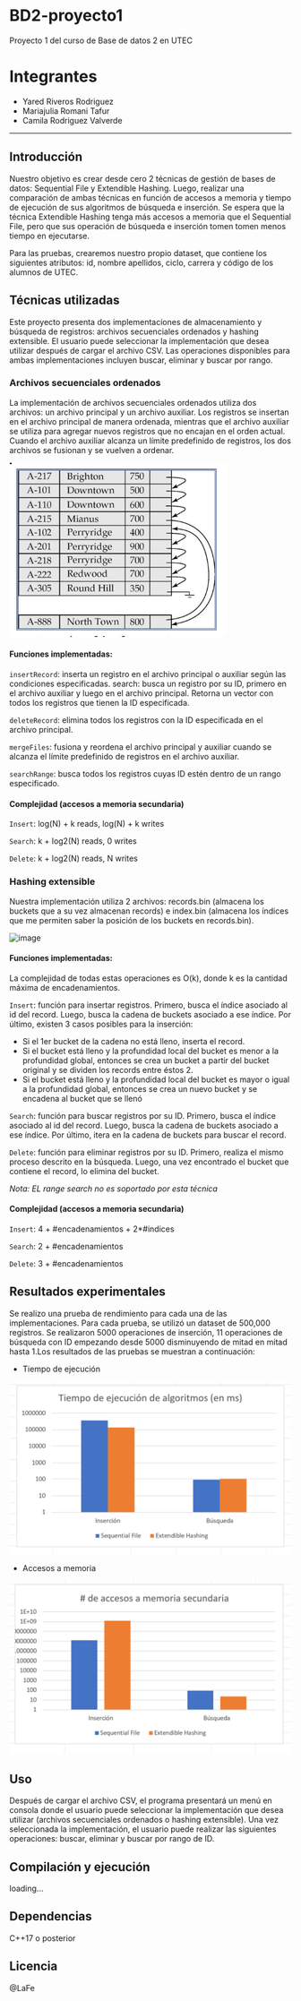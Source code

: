 # BD2-proyecto1
Proyecto 1 del curso de Base de datos 2 en UTEC

# Integrantes

* Yared Riveros Rodriguez
* Mariajulia Romani Tafur
* Camila Rodriguez Valverde

---

## Introducción
Nuestro objetivo es crear desde cero 2 técnicas de gestión de bases de datos: Sequential File y Extendible Hashing. Luego, realizar una comparación de ambas técnicas en función de accesos a memoria y tiempo de ejecución de sus algoritmos de búsqueda e inserción. Se espera que la técnica Extendible Hashing tenga más accesos a memoria que el Sequential File, pero que sus operación de búsqueda e inserción tomen tomen menos tiempo en ejecutarse.

Para las pruebas, crearemos nuestro propio dataset, que contiene los siguientes atributos: id, nombre apellidos, ciclo, carrera y código de los alumnos de UTEC.

## Técnicas utilizadas

Este proyecto presenta dos implementaciones de almacenamiento y búsqueda de registros: archivos secuenciales ordenados y hashing extensible. El usuario puede seleccionar la implementación que desea utilizar después de cargar el archivo CSV. Las operaciones disponibles para ambas implementaciones incluyen buscar, eliminar y buscar por rango.

### Archivos secuenciales ordenados

La implementación de archivos secuenciales ordenados utiliza dos archivos: un archivo principal y un archivo auxiliar. Los registros se insertan en el archivo principal de manera ordenada, mientras que el archivo auxiliar se utiliza para agregar nuevos registros que no encajan en el orden actual. Cuando el archivo auxiliar alcanza un límite predefinido de registros, los dos archivos se fusionan y se vuelven a ordenar.

![imagen_](./sequential.png)

#### Funciones implementadas:

`insertRecord`: inserta un registro en el archivo principal o auxiliar según las condiciones especificadas.
search: busca un registro por su ID, primero en el archivo auxiliar y luego en el archivo principal. Retorna un vector con todos los registros que tienen la ID especificada.

`deleteRecord`: elimina todos los registros con la ID especificada en el archivo principal.

`mergeFiles`: fusiona y reordena el archivo principal y auxiliar cuando se alcanza el límite predefinido de registros en el archivo auxiliar.

`searchRange`: busca todos los registros cuyas ID estén dentro de un rango especificado.

#### Complejidad (accesos a memoria secundaria)

`Insert`: log(N) + k reads, log(N) + k writes

`Search`:  k + log2(N) reads, 0 writes

`Delete`: k + log2(N) reads, N writes


### Hashing extensible

Nuestra implementación utiliza 2 archivos: records.bin (almacena los buckets que a su vez almacenan records) e index.bin (almacena los índices que me permiten saber la posición de los buckets en records.bin).

![image](https://user-images.githubusercontent.com/83974320/235976654-cfae4ccc-842f-4332-a3c5-d338c28ba435.png)

#### Funciones implementadas:

La complejidad de todas estas operaciones es O(k), donde k es la cantidad máxima de encadenamientos.

`Insert`: función para insertar registros. Primero, busca el índice asociado al id del record. Luego, busca la cadena de buckets asociado a ese índice. Por último, existen 3 casos posibles para la inserción:

- Si el 1er bucket de la cadena no está lleno, inserta el record.
- Si el bucket está lleno y la profundidad local del bucket es menor a la profundidad global, entonces se crea un bucket a partir del bucket original y se dividen los records entre éstos 2.
- Si el bucket está lleno y la profundidad local del bucket es mayor o igual a la profundidad global, entonces se crea un nuevo bucket y se encadena al bucket que se llenó

`Search`: función para buscar registros por su ID. Primero, busca el índice asociado al id del record. Luego, busca la cadena de buckets asociado a ese índice. Por último, itera en la cadena de buckets para buscar el record.

`Delete`: función para eliminar registros por su ID. Primero, realiza el mismo proceso descrito en la búsqueda. Luego, una vez encontrado el bucket que contiene el record, lo elimina del bucket.

*Nota: EL range search no es soportado por esta técnica*

#### Complejidad (accesos a memoria secundaria)

`Insert`: 4 + #encadenamientos + 2*#indices

`Search`: 2 + #encadenamientos 

`Delete`: 3 + #encadenamientos


## Resultados experimentales
Se realizo una prueba de rendimiento para cada una de las implementaciones. Para cada prueba, se utilizó un dataset de 500,000 registros. Se realizaron 5000 operaciones de inserción, 11 operaciones de búsqueda con ID empezando desde 5000 disminuyendo de mitad en mitad hasta 1.Los resultados de las pruebas se muestran a continuación:

* Tiempo de ejecución

![imagen2](.\TiemposEjecucion.png)

* Accesos a memoria 

![imagen3](.\NaccesosC.png)

## Uso

Después de cargar el archivo CSV, el programa presentará un menú  en consola donde el usuario puede seleccionar la implementación que desea utilizar (archivos secuenciales ordenados o hashing extensible). Una vez seleccionada la implementación, el usuario puede realizar las siguientes operaciones: buscar, eliminar y buscar por rango de ID.

## Compilación y ejecución

  loading...

## Dependencias

C++17 o posterior

## Licencia

@LaFe
